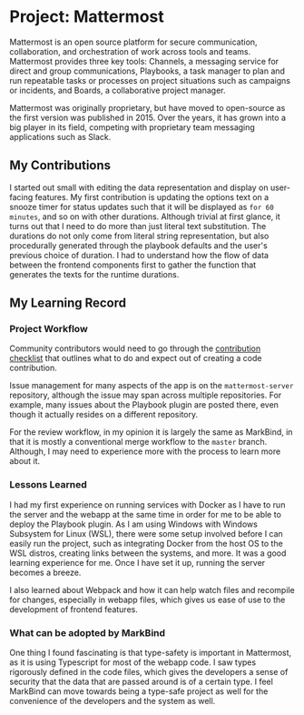 # Project: Mattermost

Mattermost is an open source platform for secure communication, collaboration, and orchestration of work across tools and teams. Mattermost provides three key tools: Channels, a messaging service for direct and group communications, Playbooks, a task manager to plan and run repeatable tasks or processes on project situations such as campaigns or incidents, and Boards, a collaborative project manager.

Mattermost was originally proprietary, but have moved to open-source as the first version was published in 2015. Over the years, it has grown into a big player in its field, competing with proprietary team messaging applications such as Slack.

## My Contributions

I started out small with editing the data representation and display on user-facing features. My first contribution is updating the options text on a snooze timer for status updates such that it will be displayed as `for 60 minutes`, and so on with other durations. Although trivial at first glance, it turns out that I need to do more than just literal text substitution. The durations do not only come from literal string representation, but also procedurally generated through the playbook defaults and the user's previous choice of duration. I had to understand how the flow of data between the frontend components first to gather the function that generates the texts for the runtime durations.

## My Learning Record

### Project Workflow

Community contributors would need to go through the [contribution checklist](https://developers.mattermost.com/contribute/getting-started/contribution-checklist/) that outlines what to do and expect out of creating a code contribution.

Issue management for many aspects of the app is on the `mattermost-server` repository, although the issue may span across multiple repositories. For example, many issues about the Playbook plugin are posted there, even though it actually resides on a different repository.

For the review workflow, in my opinion it is largely the same as MarkBind, in that it is mostly a conventional merge workflow to the `master` branch. Although, I may need to experience more with the process to learn more about it.

### Lessons Learned

I had my first experience on running services with Docker as I have to run the server and the webapp at the same time in order for me to be able to deploy the Playbook plugin. As I am using Windows with Windows Subsystem for Linux (WSL), there were some setup involved before I can easily run the project, such as integrating Docker from the host OS to the WSL distros, creating links between the systems, and more. It was a good learning experience for me. Once I have set it up, running the server becomes a breeze. 

I also learned about Webpack and how it can help watch files and recompile for changes, especially in webapp files, which gives us ease of use to the development of frontend features.

### What can be adopted by MarkBind

One thing I found fascinating is that type-safety is important in Mattermost, as it is using Typescript for most of the webapp code. I saw types rigorously defined in the code files, which gives the developers a sense of security that the data that are passed around is of a certain type. I feel MarkBind can move towards being a type-safe project as well for the convenience of the developers and the system as well.
